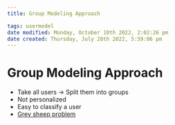 ```yaml
---
title: Group Modeling Approach

tags: usermodel 
date modified: Monday, October 10th 2022, 2:02:26 pm
date created: Thursday, July 28th 2022, 5:59:06 pm
---
```


# Group Modeling Approach
- Take all users -> Split them into groups
- Not personalized
- Easy to classify a user
- [Grey sheep problem](Grey%20sheep%20problem.md)


